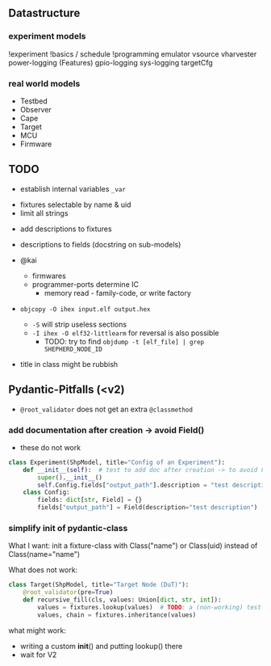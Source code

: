 ## Datastructure

### experiment models

!experiment
    !basics / schedule
    !programming
    emulator
        vsource
            vharvester
        power-logging (Features)
        gpio-logging
        sys-logging
    targetCfg

### real world models

- Testbed
- Observer
- Cape
- Target
- MCU
- Firmware


## TODO

- establish internal variables ``_var``
+ fixtures selectable by name & uid
+ limit all strings
- add descriptions to fixtures
- descriptions to fields (docstring on sub-models)
- @kai
  - firmwares
  - programmer-ports determine IC
    - memory read - family-code, or write factory
- ``objcopy -O ihex input.elf output.hex``
  - ``-S`` will strip useless sections
  - ``-I ihex -O elf32-littlearm`` for reversal is also possible
    - TODO: try to find ``objdump -t [elf_file] | grep SHEPHERD_NODE_ID``

- title in class might be rubbish

## Pydantic-Pitfalls (<v2)

- ``@root_validator`` does not get an extra ``@classmethod``

### add documentation after creation -> avoid Field()

- these do not work

```Python
class Experiment(ShpModel, title="Config of an Experiment"):
    def __init__(self):  # test to add doc after creation -> to avoid Field()
        super().__init__()
        self.Config.fields["output_path"].description = "test description"
    class Config:
        fields: dict[str, Field] = {}
        fields["output_path"] = Field(description="test description")
```

### simplify init of pydantic-class

What I want: init a fixture-class with Class("name") or Class(uid) instead of Class(name="name")

What does not work:

```Python
class Target(ShpModel, title="Target Node (DuT)"):
    @root_validator(pre=True)
    def recursive_fill(cls, values: Union[dict, str, int]):
        values = fixtures.lookup(values)  # TODO: a (non-working) test for now
        values, chain = fixtures.inheritance(values)
```

what might work:

- writing a custom __init__() and putting lookup() there
- wait for V2
